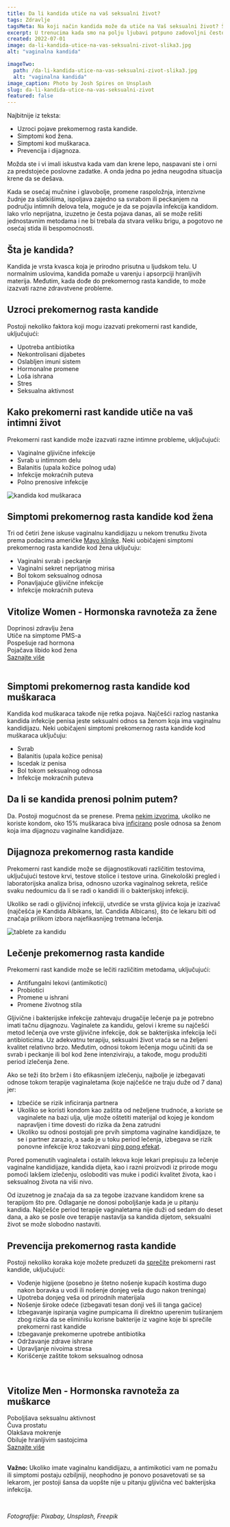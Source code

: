 ```yaml
---
title: Da li kandida utiče na vaš seksualni život?
tags: Zdravlje
tagsMeta: Na koji način kandida može da utiče na Vaš seksualni život? Šta možemo da učinimo kao prevenciju i kako tretirati kandidu?
excerpt: U trenucima kada smo na polju ljubavi potpuno zadovoljni često se čini da više ništa u životu ne može da pođe naopako. Nažalost, može, ali to ne znači da ljubav ili seksualni život moraju biti ugroženi.
created: 2022-07-01
image: da-li-kandida-utice-na-vas-seksualni-zivot-slika3.jpg
alt: "vaginalna kandida"

imageTwo:
  path: /da-li-kandida-utice-na-vas-seksualni-zivot-slika3.jpg
  alt: "vaginalna kandida"
image_caption: Photo by Josh Spires on Unsplash
slug: da-li-kandida-utice-na-vas-seksualni-zivot
featured: false
---
```



<div class="text-component line-height-lg v-space-md">

<div class="tldr-box">
  <div class="tldr-box__content">
	<span class="text-base font-bold">Najbitnije iz teksta:</span>
    <ul class="list list--ul margin-top-sm margin-bottom-0">
      <li>Uzroci pojave prekomernog rasta kandide.</li>
      <li>Simptomi kod žena.</li>
      <li>Simptomi kod muškaraca.</li>
			<li>Prevencija i dijagnoza.</li>
    </ul>
  </div>
</div>

Možda ste i vi imali iskustva kada vam dan krene lepo, naspavani ste i orni za predstojeće poslovne zadatke. A onda jedna po jedna neugodna situacija krene da se dešava. 

Kada se osećaj mučnine i glavobolje, promene raspoložnja, intenzivne žudnje za slatkišima, ispoljava zajedno sa svrabom ili peckanjem na području intimnih delova tela, moguće je da se pojavila infekcija kandidom. Iako vrlo neprijatna, izuzetno je česta pojava danas, ali se može rešiti jednostavnim metodama i ne bi trebala da stvara veliku brigu, a pogotovo ne osećaj stida ili bespomoćnosti. 

## Šta je kandida?

Kandida je vrsta kvasca koja je prirodno prisutna u ljudskom telu. U normalnim uslovima, kandida pomaže u varenju i apsorpciji hranljivih materija. Međutim, kada dođe do prekomernog rasta kandide, to može izazvati razne zdravstvene probleme.

## Uzroci prekomernog rasta kandide

Postoji nekoliko faktora koji mogu izazvati prekomerni rast kandide, uključujući:

- Upotreba antibiotika
- Nekontrolisani dijabetes
- Oslabljen imuni sistem
- Hormonalne promene
- Loša ishrana
- Stres
- Seksualna aktivnost


## Kako prekomerni rast kandide utiče na vaš intimni život

Prekomerni rast kandide može izazvati razne intimne probleme, uključujući:

- Vaginalne gljivične infekcije
- Svrab u intimnom delu
- Balanitis (upala kožice polnog uda)
- Infekcije mokraćnih puteva
- Polno prenosive infekcije


![kandida kod muškaraca](./images/kandida_sex_nik_shuliahin_unsplash.webp)



## Simptomi prekomernog rasta kandide kod žena

Tri od četiri žene iskuse vaginalnu kandidijazu u nekom trenutku života prema podacima američke [Mayo klinike](https://www.mayoclinic.org/diseases-conditions/yeast-infection/symptoms-causes/syc-20378999). Neki uobičajeni simptomi prekomernog rasta kandide kod žena uključuju:

- Vaginalni svrab i peckanje
- Vaginalni sekret neprijatnog mirisa
- Bol tokom seksualnog odnosa
- Ponavljajuće gljivične infekcije
- Infekcije mokraćnih puteva

<div class="text-component__block padding-y-md padding-x-md radius-lg margin-top-md bg-white">
	<div class="grid gap-sm">
		<div class="col-4@md">
			<g-image class="" src="~/assets/img/forever_vitolize_for_women.webp" alt="hormonski disbalans"></g-image>
		</div>
		<div class="col-8@md">
			<div class="flex flex-wrap gap-sm items-center">
				<div class="">
					<h2 class="text-lg">Vitolize Women - Hormonska ravnoteža za žene</h2>
				</div>
        <div class="grid margin-bottom-lg gap-xxs">
					<div class="flex items-center text-sm">
						<g-image style="width: auto !important;" class="margin-left-important" src="~/assets/img/check.svg"></g-image>
							Doprinosi zdravlju žena
					</div>
          <div class="flex items-center text-sm">
						<g-image style="width: auto !important;" class="margin-left-important" src="~/assets/img/check.svg"></g-image>
						  Utiče na simptome PMS-a
					</div>
          <div class="flex items-center text-sm">
						<g-image style="width: auto !important;" class="margin-left-important" src="~/assets/img/check.svg"></g-image>
							Pospešuje rad hormona
					</div>
          <div class="flex items-center text-sm">
						<g-image style="width: auto !important;" class="margin-left-important" src="~/assets/img/check.svg"></g-image>
							Pojačava libido kod žena
					</div>
				</div>
			</div>
			<div class="flex gap-md@sm gap-md flex-column flex-row@sm padding-top-lg justify-between@sm items-center">
				<a href="/dodaci-ishrani/vitlize-zene/" class="kupiteCTA btn btn--primary flex-grow center-between@lg justify-center btn--md">
					Saznajte više
				</a>
				<g-image style="width: auto !important;" class="" src="~/assets/img/logo-futer.png"></g-image>
			</div>
		</div>
	</div>
</div>

<br>

## Simptomi prekomernog rasta kandide kod muškaraca

Kandida kod muškaraca takođe nije retka pojava. Najčešći razlog nastanka kandida infekcije penisa jeste seksualni odnos sa ženom koja ima vaginalnu kandidijazu. Neki uobičajeni simptomi prekomernog rasta kandide kod muškaraca uključuju:

- Svrab
- Balanitis (upala kožice penisa)
- Iscedak iz penisa
- Bol tokom seksualnog odnosa
- Infekcije mokraćnih puteva

## Da li se kandida prenosi polnim putem?

Da. Postoji mogućnost da se prenese. Prema [nekim izvorima](https://www.healthline.com/health/can-you-have-sex-with-a-yeast-infection#transmission), ukoliko ne koriste kondom, oko 15% muškaraca biva [inficirano](https://www.mayoclinic.org/male-yeast-infection/expert-answers/faq-20058464) posle odnosa sa ženom koja ima dijagnozu vaginalne kandidijaze.


## Dijagnoza prekomernog rasta kandide

Prekomerni rast kandide može se dijagnostikovati različitim testovima, uključujući testove krvi, testove stolice i testove urina. Ginekološki pregled i laboratorijska analiza brisa, odnosno uzorka vaginalnog sekreta, rešiće svaku nedoumicu da li se radi o kandidi ili o bakterijskoj infekciji.

Ukoliko se radi o gljivičnoj infekciji, utvrdiće se vrsta gljivica koja je izazivač (najčešća je Kandida Albikans, lat. Candida Albicans), što će lekaru biti od značaja prilikom izbora najefikasnijeg tretmana lečenja.


![tablete za kandidu](./images/da-li-kandida-utice-na-vas-seksualni-zivot-slika2.jpg)


## Lečenje prekomernog rasta kandide

Prekomerni rast kandide može se lečiti različitim metodama, uključujući:

- Antifungalni lekovi (antimikotici)
- Probiotici
- Promene u ishrani
- Promene životnog stila

Gljivične i bakterijske infekcije zahtevaju drugačije lečenje pa je potrebno imati tačnu dijagnozu. Vaginalete za kandidu, gelovi i kreme su najčešći metod lečenja ove vrste gljivične infekcije, dok se bakterijska infekcija leči antibioticima. Uz adekvatnu terapiju, seksualni život vraća se na željeni kvalitet relativno brzo. Međutim, odnosi tokom lečenja mogu učiniti da se svrab i peckanje ili bol kod žene intenziviraju, a takođe, mogu produžiti period izlečenja žene.

Ako se teži što bržem i što efikasnijem izlečenju, najbolje je izbegavati odnose tokom terapije vaginaletama (koje najčešće ne traju duže od 7 dana) jer: 

- Izbećiće se rizik inficiranja partnera
- Ukoliko se koristi kondom kao zaštita od neželjene trudnoće, a koriste se vaginalete na bazi ulja, ulje može oštetiti materijal od kojeg je kondom napravljen i time dovesti do rizika da žena zatrudni
- Ukoliko su odnosi postojali pre prvih simptoma vaginalne kandidijaze, te se i partner zarazio, a sada je u toku period lečenja, izbegava se rizik ponovne infekcije kroz takozvani [ping pong efekat](https://tipsforwomens.org/how-to-recognize-and-fight-candida-ping-pong/).

Pored pomenutih vaginaleta i ostalih lekova koje lekari prepisuju za lečenje vaginalne kandidijaze, kandida dijeta, kao i razni proizvodi iz prirode mogu pomoći lakšem izlečenju, osloboditi vas muke i podići kvalitet života, kao i seksualnog života na viši nivo.

Od izuzetnog je značaja da sa za tegobe izazvane kandidom krene sa terapijom što pre. Odlaganje ne donosi poboljšanje kada je u pitanju kandida. Najčešće period terapije vaginaletama nije duži od sedam do deset dana, a ako se posle ove terapije nastavlja sa kandida dijetom, seksualni život se može slobodno nastaviti. 



## Prevencija prekomernog rasta kandide

Postoji nekoliko koraka koje možete preduzeti da [sprečite](https://www.healthline.com/health/are-yeast-infections-contagious#prevention) prekomerni rast kandide, uključujući:

- Vođenje higijene (posebno je štetno nošenje kupaćih kostima dugo nakon boravka u vodi ili nošenje donjeg veša dugo nakon treninga)
- Upotreba donjeg veša od prirodnih materijala
- Nošenje široke odeće (izbegavati tesan donji veš ili tanga gaćice)
- Izbegavanje ispiranja vagine pumpicama ili direktno uperenim tuširanjem zbog rizika da se eliminišu korisne bakterije iz vagine koje bi sprečile prekomerni rast kandide
- Izbegavanje prekomerne upotrebe antibiotika
- Održavanje zdrave ishrane
- Upravljanje nivoima stresa
- Korišćenje zaštite tokom seksualnog odnosa



<br>




<div class="text-component__block padding-y-md padding-x-md radius-lg margin-top-md bg-white">
	<div class="grid gap-sm">
		<div class="col-4@md">
			<g-image class="" src="~/assets/img/forever_vitolize_for_men.webp" alt="disbalans hormona kod muškaraca"></g-image>
		</div>
		<div class="col-8@md">
			<div class="flex flex-wrap gap-sm items-center">
				<div class="">
					<h2 class="text-lg">Vitolize Men - Hormonska ravnoteža za muškarce</h2>
				</div>
        <div class="grid margin-bottom-lg gap-xxs">
					<div class="flex items-center text-sm">
						<g-image style="width: auto !important;" class="margin-left-important" src="~/assets/img/check.svg"></g-image>
							Poboljšava seksualnu aktivnost
					</div>
          <div class="flex items-center text-sm">
						<g-image style="width: auto !important;" class="margin-left-important" src="~/assets/img/check.svg"></g-image>
						  Čuva prostatu
					</div>
          <div class="flex items-center text-sm">
						<g-image style="width: auto !important;" class="margin-left-important" src="~/assets/img/check.svg"></g-image>
							Olakšava mokrenje
					</div>
          <div class="flex items-center text-sm">
						<g-image style="width: auto !important;" class="margin-left-important" src="~/assets/img/check.svg"></g-image>
							Obiluje hranljivim sastojcima
					</div>
				</div>
			</div>
			<div class="flex gap-md@sm gap-md flex-column flex-row@sm padding-top-lg justify-between@sm items-center">
				<a href="/dodaci-ishrani/vitolize-muskarci/" class="kupiteCTA btn btn--primary flex-grow center-between@lg justify-center btn--md">
					Saznajte više
				</a>
				<g-image style="width: auto !important;" class="" src="~/assets/img/logo-futer.png"></g-image>
			</div>
		</div>
	</div>
</div>

<br>


**Važno:** Ukoliko imate vaginalnu kandidijazu, a antimikotici vam ne pomažu ili simptomi postaju ozbiljniji, neophodno je ponovo posavetovati se sa lekarom, jer postoji šansa da uopšte nije u pitanju gljivična već bakterijska infekcija.

<br>

*Fotografije: Pixabay, Unsplash, Freepik*

</div>